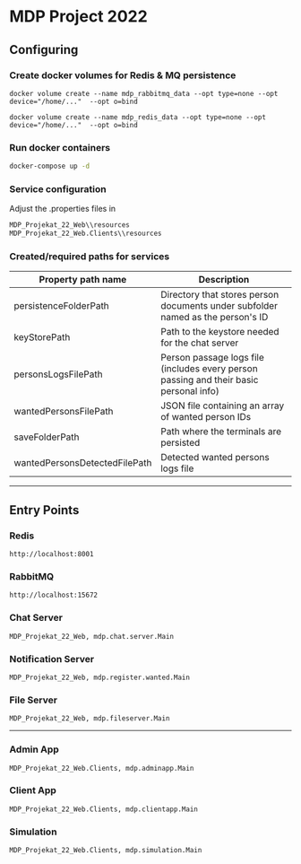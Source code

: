 # MDP Project 2022

## Configuring

### Create docker volumes for Redis & MQ persistence

```pwsh
docker volume create --name mdp_rabbitmq_data --opt type=none --opt device="/home/..."  --opt o=bind
```

```pwsh
docker volume create --name mdp_redis_data --opt type=none --opt device="/home/..."  --opt o=bind
```

### Run docker containers

```bash
docker-compose up -d
```

### Service configuration

Adjust the .properties files in

```bash
MDP_Projekat_22_Web\\resources
MDP_Projekat_22_Web.Clients\\resources
```

### Created/required paths for services

|Property path name|Description|
|---|---|
|persistenceFolderPath|Directory that stores person documents under subfolder named as the person's ID|
|keyStorePath|Path to the keystore needed for the chat server|
|personsLogsFilePath|Person passage logs file (includes every person passing and their basic personal info)|
|wantedPersonsFilePath|JSON file containing an array of wanted person IDs|
|saveFolderPath|Path where the terminals are persisted|
|wantedPersonsDetectedFilePath|Detected wanted persons logs file|

---

## Entry Points

### Redis

 ```http://localhost:8001```

### RabbitMQ

 ```http://localhost:15672```

### Chat Server

```MDP_Projekat_22_Web, mdp.chat.server.Main```

### Notification Server

```MDP_Projekat_22_Web, mdp.register.wanted.Main```

### File Server

```MDP_Projekat_22_Web, mdp.fileserver.Main```

---

### Admin App

```MDP_Projekat_22_Web.Clients, mdp.adminapp.Main```

### Client App

```MDP_Projekat_22_Web.Clients, mdp.clientapp.Main```

### Simulation

```MDP_Projekat_22_Web.Clients, mdp.simulation.Main```
